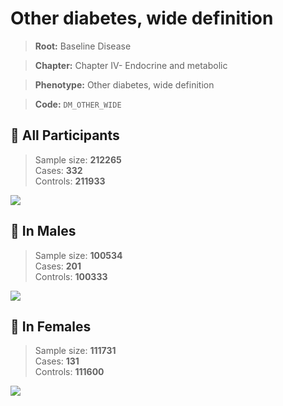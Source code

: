 # Other diabetes, wide definition

> **Root:** Baseline Disease  

> **Chapter:** Chapter IV- Endocrine and metabolic  

> **Phenotype:** Other diabetes, wide definition  

> **Code:** `DM_OTHER_WIDE`

## 🧪 All Participants  
> Sample size: **212265**  
> Cases: **332**  
> Controls: **211933**
<img src="/Disease/Figures/ALL/Baseline/DM_OTHER_WIDE.png"/>
<CsvTable src="/Disease_Data/ALL/Baseline/LG_DM_OTHER_WIDE.csv" label="🔍 View full results" />

## 👨 In Males  
> Sample size: **100534**  
> Cases: **201**  
> Controls: **100333**
<img src="/Disease/Figures/Male/Baseline/DM_OTHER_WIDE.png"/>
<CsvTable src="/Disease_Data/Male/Baseline/LG_DM_OTHER_WIDE.csv" label="🔍 View full results" />

## 👩 In Females  
> Sample size: **111731**  
> Cases: **131**  
> Controls: **111600**
<img src="/Disease/Figures/Female/Baseline/DM_OTHER_WIDE.png"/>
<CsvTable src="/Disease_Data/Female/Baseline/LG_DM_OTHER_WIDE.csv" label="🔍 View full results" />
